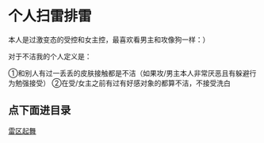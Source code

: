 # **个人扫雷排雷**
本人是过激变态的受控和女主控，最喜欢看男主和攻像狗一样：）

对于不洁我的个人定义是：

①和别人有过一丢丢的皮肤接触都是不洁（如果攻/男主本人非常厌恶且有躲避行为勉强接受）
②在受/女主之前有过有好感对象的都算不洁，不接受洗白





## **点下面进目录**

[雷区起舞](https://github.com/lk4523241/My/tree/master/%E6%89%AB%E9%9B%B7)
